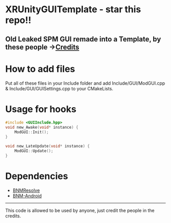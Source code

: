 # XRUnityGUITemplate - star this repo!!

Old Leaked SPM GUI remade into a Template, by these people ->[Credits](https://roflhub.vercel.app/XRGui.html)
--
# How to add files
Put all of these files in your Include folder and add Include/GUI/ModGUI.cpp & Include/GUI/GUISettings.cpp to your CMakeLists. 

# Usage for hooks
```cpp
#include <GUIInclude.hpp>
void new_Awake(void* instance) {
    ModGUI::Init();
}

void new_LateUpdate(void* instance) {
    ModGUI::Update();
}
```

# Dependencies

- [BNMResolve](https://github.com/Livku2/BNMResolve)
- [BNM-Android](https://github.com/ByNameModding/BNM-Android)
  
---

This code is allowed to be used by anyone, just credit the people in the credits.










